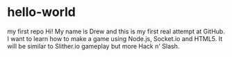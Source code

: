 # hello-world
my first repo
Hi!  My name is Drew and this is my first real attempt at GitHub.
I want to learn how to make a game using Node.js, Socket.io and HTML5.
It will be similar to Slither.io gameplay but more Hack n' Slash.
